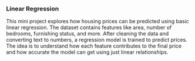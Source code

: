 ### Linear Regression
This mini project explores how housing prices can be predicted using basic linear regression. The dataset contains features like area, number of bedrooms, furnishing status, and more. After cleaning the data and converting text to numbers, a regression model is trained to predict prices. The idea is to understand how each feature contributes to the final price and how accurate the model can get using just linear relationships.
